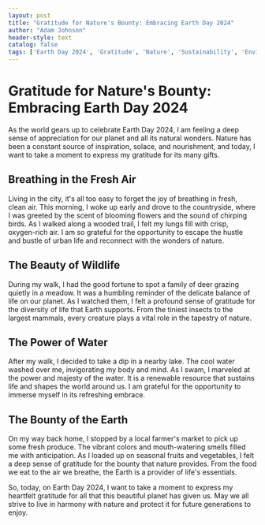 ```yaml
---
layout: post
title: "Gratitude for Nature's Bounty: Embracing Earth Day 2024"
author: "Adam Johnson"
header-style: text
catalog: false
tags: ['Earth Day 2024', 'Gratitude', 'Nature', 'Sustainability', 'Environment', 'Biodiversity', 'Conservation', 'Ecology', 'Renewable Resource']
---
```


# Gratitude for Nature's Bounty: Embracing Earth Day 2024

As the world gears up to celebrate Earth Day 2024, I am feeling a deep sense of appreciation for our planet and all its natural wonders. Nature has been a constant source of inspiration, solace, and nourishment, and today, I want to take a moment to express my gratitude for its many gifts.

## Breathing in the Fresh Air

Living in the city, it's all too easy to forget the joy of breathing in fresh, clean air. This morning, I woke up early and drove to the countryside, where I was greeted by the scent of blooming flowers and the sound of chirping birds. As I walked along a wooded trail, I felt my lungs fill with crisp, oxygen-rich air. I am so grateful for the opportunity to escape the hustle and bustle of urban life and reconnect with the wonders of nature.

## The Beauty of Wildlife

During my walk, I had the good fortune to spot a family of deer grazing quietly in a meadow. It was a humbling reminder of the delicate balance of life on our planet. As I watched them, I felt a profound sense of gratitude for the diversity of life that Earth supports. From the tiniest insects to the largest mammals, every creature plays a vital role in the tapestry of nature.

## The Power of Water

After my walk, I decided to take a dip in a nearby lake. The cool water washed over me, invigorating my body and mind. As I swam, I marveled at the power and majesty of the water. It is a renewable resource that sustains life and shapes the world around us. I am grateful for the opportunity to immerse myself in its refreshing embrace.

## The Bounty of the Earth

On my way back home, I stopped by a local farmer's market to pick up some fresh produce. The vibrant colors and mouth-watering smells filled me with anticipation. As I loaded up on seasonal fruits and vegetables, I felt a deep sense of gratitude for the bounty that nature provides. From the food we eat to the air we breathe, the Earth is a provider of life's essentials.

So, today, on Earth Day 2024, I want to take a moment to express my heartfelt gratitude for all that this beautiful planet has given us. May we all strive to live in harmony with nature and protect it for future generations to enjoy.

